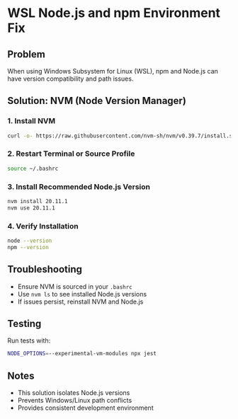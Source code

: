 # WSL Node.js and npm Environment Fix

## Problem
When using Windows Subsystem for Linux (WSL), npm and Node.js can have version compatibility and path issues.

## Solution: NVM (Node Version Manager)

### 1. Install NVM
```bash
curl -o- https://raw.githubusercontent.com/nvm-sh/nvm/v0.39.7/install.sh | bash
```

### 2. Restart Terminal or Source Profile
```bash
source ~/.bashrc
```

### 3. Install Recommended Node.js Version
```bash
nvm install 20.11.1
nvm use 20.11.1
```

### 4. Verify Installation
```bash
node --version
npm --version
```

## Troubleshooting
- Ensure NVM is sourced in your `.bashrc`
- Use `nvm ls` to see installed Node.js versions
- If issues persist, reinstall NVM and Node.js

## Testing
Run tests with:
```bash
NODE_OPTIONS=--experimental-vm-modules npx jest
```

## Notes
- This solution isolates Node.js versions
- Prevents Windows/Linux path conflicts
- Provides consistent development environment